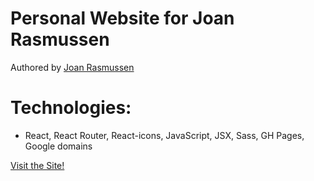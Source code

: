 # Personal Website for Joan Rasmussen

Authored by [Joan Rasmussen](https://github.com/raz-joan)

# Technologies:

- React, React Router, React-icons, JavaScript, JSX, Sass, GH Pages, Google domains

[Visit the Site!]()
